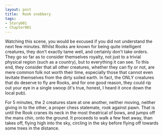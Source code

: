 ```yaml
---
layout: post
title:  Rook snobbery
tags:
- Story001
- Chapter001
---
```


Watching this scene, you would be excused if you did not understand the next few minutes.  Whilst Rooks are known for being quite intelligent creatures, they don't exactly tame well, and certainly don't take orders.  They go so far as to consider themselves royalty, not just to a trivial physical region (such as a country), but to everything it can see. To this end, they consider that all other creatures, whether they can fly or not, are mere common folk not worth their time, especially those that cannot even levitate themselves from the dirty soiled earth.  In fact, the ONLY creatures that do deserve to fly are Rooks, and for one good reason, they could rip out your eye in a single swoop (it's true, honest, I heard it once down the local pub).

For 5 minutes, the 2 creatures stare at one another, neither moving, neither giving in to the other, a proper chess stalemate, rook against pawn.  That is until the Rook cranes its neck in the most theatrical of bows, and jumps off the mans chin, onto the ground.  It proceeds to walk a few feet away, than takes off, flying high into the sky, circling in the sky before flying off towards some trees in the distance.